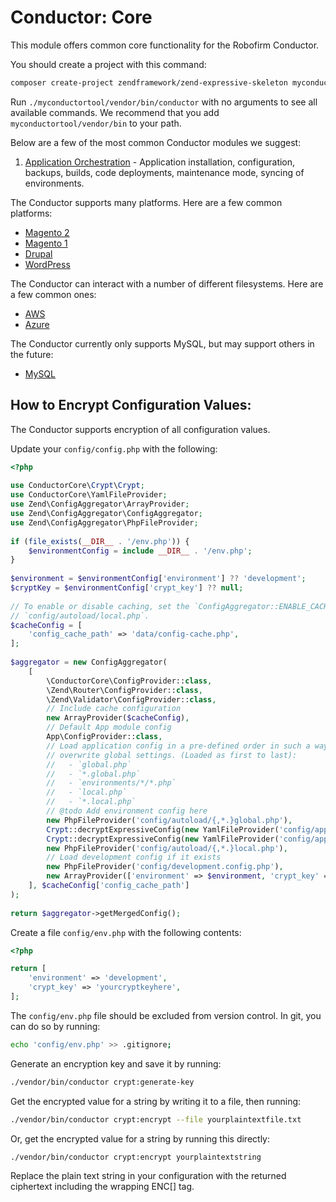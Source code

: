 Conductor: Core
====================================

This module offers common core functionality for the Robofirm Conductor.


You should create a project with this command:

```bash
composer create-project zendframework/zend-expressive-skeleton myconductortool
```

Run `./myconductortool/vendor/bin/conductor` with no arguments to see all available commands. We recommend that you add `myconductortool/vendor/bin` to your path.

Below are a few of the most common Conductor modules we suggest:

1. [Application Orchestration](https://github.com/conductorphp/conductor-application-orchestration) - Application 
   installation, configuration, backups, builds, code deployments, maintenance mode, syncing of environments.

The Conductor supports many platforms. Here are a few common platforms:

* [Magento 2](https://github.com/conductorphp/conductor-magento-2-platform-support)
* [Magento 1](https://github.com/conductorphp/conductor-magento-1-platform-support)
* [Drupal](https://github.com/conductorphp/conductor-drupal-platform-support)
* [WordPress](https://github.com/conductorphp/conductor-wordpress-platform-support)

The Conductor can interact with a number of different filesystems. Here are a few common ones:

* [AWS](https://github.com/conductorphp/conductor-aws-s3-filesystem-support)
* [Azure](https://github.com/conductorphp/conductor-azure-blob-filesystem-support)

The Conductor currently only supports MySQL, but may support others in the future:

* [MySQL](https://github.com/conductorphp/conductor-mysql-database-support)

## How to Encrypt Configuration Values:

The Conductor supports encryption of all configuration values.

Update your `config/config.php` with the following:
```php
<?php
 
use ConductorCore\Crypt\Crypt;
use ConductorCore\YamlFileProvider;
use Zend\ConfigAggregator\ArrayProvider;
use Zend\ConfigAggregator\ConfigAggregator;
use Zend\ConfigAggregator\PhpFileProvider;
 
if (file_exists(__DIR__ . '/env.php')) {
    $environmentConfig = include __DIR__ . '/env.php';
}
 
$environment = $environmentConfig['environment'] ?? 'development';
$cryptKey = $environmentConfig['crypt_key'] ?? null;
 
// To enable or disable caching, set the `ConfigAggregator::ENABLE_CACHE` boolean in
// `config/autoload/local.php`.
$cacheConfig = [
    'config_cache_path' => 'data/config-cache.php',
];
 
$aggregator = new ConfigAggregator(
    [
        \ConductorCore\ConfigProvider::class,
        \Zend\Router\ConfigProvider::class,
        \Zend\Validator\ConfigProvider::class,
        // Include cache configuration
        new ArrayProvider($cacheConfig),
        // Default App module config
        App\ConfigProvider::class,
        // Load application config in a pre-defined order in such a way that local settings
        // overwrite global settings. (Loaded as first to last):
        //   - `global.php`
        //   - `*.global.php`
        //   - `environments/*/*.php`
        //   - `local.php`
        //   - `*.local.php`
        // @todo Add environment config here
        new PhpFileProvider('config/autoload/{,*.}global.php'),
        Crypt::decryptExpressiveConfig(new YamlFileProvider('config/app/{,*.}yaml'), $cryptKey),
        Crypt::decryptExpressiveConfig(new YamlFileProvider('config/app/environments/' . $environment . '/{,*.}yaml'), $cryptKey),
        new PhpFileProvider('config/autoload/{,*.}local.php'),
        // Load development config if it exists
        new PhpFileProvider('config/development.config.php'),
        new ArrayProvider(['environment' => $environment, 'crypt_key' => $cryptKey]),
    ], $cacheConfig['config_cache_path']
);
 
return $aggregator->getMergedConfig();
```

Create a file `config/env.php` with the following contents:
```php
<?php

return [
    'environment' => 'development',
    'crypt_key' => 'yourcryptkeyhere',
];
```

The `config/env.php` file should be excluded from version control. In git, you can do so by running:
```bash
echo 'config/env.php' >> .gitignore;
```

Generate an encryption key and save it by running:
```bash
./vendor/bin/conductor crypt:generate-key
```

Get the encrypted value for a string by writing it to a file, then running:
```bash
./vendor/bin/conductor crypt:encrypt --file yourplaintextfile.txt
```

Or, get the encrypted value for a string by running this directly:
```bash
./vendor/bin/conductor crypt:encrypt yourplaintextstring
```

Replace the plain text string in your configuration with the returned ciphertext including the wrapping ENC[] tag.
